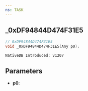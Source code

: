 ```yaml
---
ns: TASK
---
```

## _0xDF94844D474F31E5

```c
// 0xDF94844D474F31E5
void _0xDF94844D474F31E5(Any p0);
```

```
NativeDB Introduced: v1207
```

## Parameters
* **p0**:
